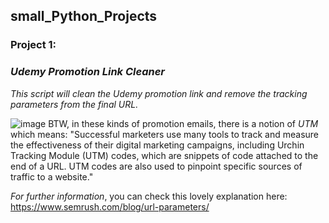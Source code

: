 ## small_Python_Projects
### Project 1: 
### _Udemy Promotion Link Cleaner_
*This script will clean the Udemy promotion link and remove the tracking parameters from the final URL.*

![image](https://github.com/emreYbs/small_Python_Projects/assets/59505246/cda17c3b-d037-418a-93e5-8c7ab36fd080)
BTW, in these kinds of promotion emails, there is a notion of _UTM_ which means:
 "Successful marketers use many tools to track and measure the effectiveness of their digital marketing campaigns, including Urchin Tracking Module (UTM) codes, which are snippets of code attached to the end of a URL. UTM codes are also used to pinpoint specific sources of traffic to a website."

 *For further information*, you can check this lovely explanation here: https://www.semrush.com/blog/url-parameters/
